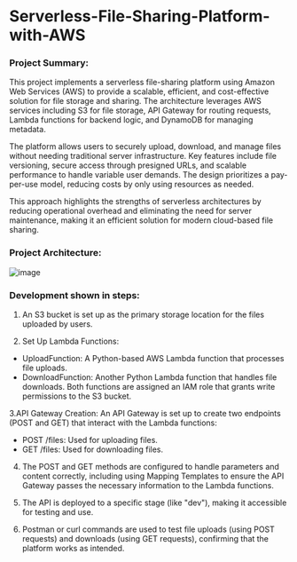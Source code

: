 # Serverless-File-Sharing-Platform-with-AWS

### Project Summary:

This project implements a serverless file-sharing platform using Amazon Web Services (AWS) to provide a scalable, efficient, and cost-effective solution for file storage and sharing. The architecture leverages AWS services including S3 for file storage, API Gateway for routing requests, Lambda functions for backend logic, and DynamoDB for managing metadata.

The platform allows users to securely upload, download, and manage files without needing traditional server infrastructure. Key features include file versioning, secure access through presigned URLs, and scalable performance to handle variable user demands. The design prioritizes a pay-per-use model, reducing costs by only using resources as needed.

This approach highlights the strengths of serverless architectures by reducing operational overhead and eliminating the need for server maintenance, making it an efficient solution for modern cloud-based file sharing.



### Project Architecture:

![image](https://github.com/user-attachments/assets/29fdda0f-96e1-49a9-9b10-31af003366be)


### Development shown in steps:

1. An S3 bucket is set up as the primary storage location for the files uploaded by users.

2. Set Up Lambda Functions:
- UploadFunction: A Python-based AWS Lambda function that processes file uploads.
- DownloadFunction: Another Python Lambda function that handles file downloads.
Both functions are assigned an IAM role that grants write permissions to the S3 bucket.

3.API Gateway Creation: An API Gateway is set up to create two endpoints (POST and GET) that interact with the Lambda functions:
- POST /files: Used for uploading files.
- GET /files: Used for downloading files.

4. The POST and GET methods are configured to handle parameters and content correctly, including using Mapping Templates to ensure the API Gateway passes the necessary information to the Lambda functions.

5. The API is deployed to a specific stage (like "dev"), making it accessible for testing and use.

6. Postman or curl commands are used to test file uploads (using POST requests) and downloads (using GET requests), confirming that the platform works as intended.

